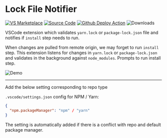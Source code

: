 # Lock File Notifier

[![VS Marketplace](https://vsmarketplacebadge.apphb.com/version-short/ayudh.lock-file-notifier.svg)](https://marketplace.visualstudio.com/items?itemName=ayudh.lock-file-notifier)
[![Source Code](https://img.shields.io/badge/GitHub-source-brightgreen?style=flat&logo=github)](https://github.com/Ayudh/lock-file-notifier)
[![Github Deploy Action](https://img.shields.io/endpoint.svg?url=https%3A%2F%2Factions-badge.atrox.dev%2FAyudh%2Flock-file-notifier%2Fbadge&style=flat)](https://github.com/Ayudh/lock-file-notifier/actions?query=workflow%3ADeploy)
![Downloads](https://vsmarketplacebadge.apphb.com/downloads/ayudh.lock-file-notifier.svg)

VSCode extension which validates `yarn.lock` or `package-lock.json` file and
notifies if `install` step needs to run.

When changes are pulled from remote origin, we may forget to run `install`
step. This extension listens for changes in `yarn.lock` or `package-lock.json`
and validates in the background against `node_modules`. Prompts to run
install step.

![Demo](demo.gif)

---

Add the below setting corresponding to repo type

`.vscode/settings.json` config for NPM / Yarn:

```json
{
  "npm.packageManager": "npm" / "yarn"
}
```

The setting is automatically added if there is a conflict with
repo and default package manager.

